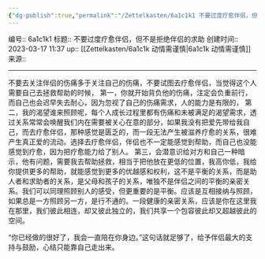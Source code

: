 ```yaml
---
{"dg-publish":true,"permalink":"/Zettelkasten/6a1c1k1 不要过度疗愈伴侣，但不是拒绝伴侣的求助/","dgPassFrontmatter":true}
---
```


编号:: 6a1c1k1
标题:: 不要过度疗愈伴侣，但不是拒绝伴侣的求助
创建时间:: 2023-03-17 11:37
up:: [[Zettelkasten/6a1c1k 动情需谨慎\|6a1c1k 动情需谨慎]]
来源:: 

---

不要去关注伴侣的伤痛多于关注自己的伤痛，不要试图去疗愈伴侣，当觉得这个人需要自己去拯救帮助的时候，
第一，你就开始背负他的伤痛，注定会负重前行，而自己也会迟早失去耐心，因为忽视了自己的伤痛需求，人的能力是有限的，
第二，我的渴望谁来照顾呢，每个人成长过程里都有伤痛和未被满足的渴望需求，透过关系常常会唤醒我们内在需要被关心在意的部分，如果我没有把爱先带给我自己，而去疗愈伴侣，那种感觉是匮乏的，而一段无法产生被滋养疗愈的关系，很难产生真正爱的流动。选择去疗愈伴侣，伴侣也不一定能感觉到帮助，而自己也没能感觉到疗愈，因为把疗愈能力给了别人。
第三，会潜意识给对方和自己一种暗示，他有问题，需要我去帮助拯救，相当于把他放在更低的位置，我高你低，我给你提供更多的帮助，就能感觉到更多的优越感和权利，这不是平衡的关系，而是助人者和求助者的关系，是父母和孩子的关系，唯独不是伴侣之间的平衡的亲密关系。我们可以同理照顾别人的感受，但更重要的是平衡。应该是互相接纳与照顾，如果总是一方照顾另一方，是行不通的。一段健康的亲密关系，应该是你在这里我在那里，我们彼此相连，却又彼此独立的，我们共享一个包容彼此却又超越彼此的空间。​

“你已经做的很好了，我会一直陪在你身边。”这句话就足够了，给予伴侣最大的支持与鼓励，心结只能靠自己走出来。​
